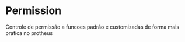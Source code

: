 # Permission
Controle de permissão a funcoes padrão e customizadas de forma mais pratica no protheus
